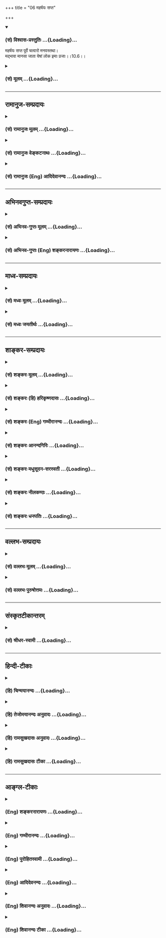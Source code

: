 +++
title = "06 महर्षयः सप्त"

+++
<div class="js_include" newlevelforh1="3" title="(सं) विश्वास-प्रस्तुतिः" unfilled url="/purANam/mahAbhAratam/06-bhIShma-parva/02-bhagavad-gItA-parva/saMskRtam/vishvAsa-prastutiH/10_vibhUti-vistAra-yoga/06_maharShayaH_sapta.md">
<details open><summary><h3>(सं) विश्वास-प्रस्तुतिः ...{Loading}...</h3></summary>

महर्षयः सप्त पूर्वे चत्वारो मनवस्तथा।  
मद्भावा मानसा जाता येषां लोक इमाः प्रजाः।।10.6।।
</details>
</div>
<div class="js_include collapsed" newlevelforh1="3" title="(सं) मूलम्" unfilled url="/purANam/mahAbhAratam/06-bhIShma-parva/02-bhagavad-gItA-parva/saMskRtam/mUlam/10_vibhUti-vistAra-yoga/06_maharShayaH_sapta.md">
<details><summary><h3>(सं) मूलम् ...{Loading}...</h3></summary>

महर्षयः सप्त पूर्वे चत्वारो मनवस्तथा।  
मद्भावा मानसा जाता येषां लोक इमाः प्रजाः।।10.6।।
</details>
</div>


_________________
## रामानुज-सम्प्रदायः
<div class="js_include collapsed" newlevelforh1="3" title="(सं) रामानुजः मूलम्" unfilled url="/purANam/mahAbhAratam/06-bhIShma-parva/02-bhagavad-gItA-parva/saMskRtam/rAmAnujaH/mUlam/10_vibhUti-vistAra-yoga/06_maharShayaH_sapta.md">
<details><summary><h3>(सं) रामानुजः मूलम् ...{Loading}...</h3></summary>

।।10.6।।**पूर्वे सप्त महर्षयः** अतीतमन्वन्तरे ये भृग्वादयः सप्त महर्षयो
नित्यसृष्टिप्रवर्तनाय ब्रह्मणो मनसः संभवाः नित्यस्थितिप्रवर्तनाय ये च
सावर्णिका नाम **चत्वारो मनवः** स्थिताः **येषां** संतानमये **लोके जाता
इमाः** सर्वाः **प्रजाः;** प्रतिक्षणम् आप्रलयाद् अपत्यानाम् उत्पादकाः
पालकाश्च भवन्ति; ते भृग्वादयो मनवः च **मद्भावाः;** मम यो भावः स एव येषां
भावः ते मद्भावाः; मन्मते स्थिताः मत्संकल्पानुवर्तिन इत्यर्थः।

</details>
</div>
<div class="js_include collapsed" newlevelforh1="3" title="(सं) रामानुजः वेङ्कटनाथः" unfilled url="/purANam/mahAbhAratam/06-bhIShma-parva/02-bhagavad-gItA-parva/saMskRtam/rAmAnujaH/venkaTanAthaH/10_vibhUti-vistAra-yoga/06_maharShayaH_sapta.md">
<details><summary><h3>(सं) रामानुजः वेङ्कटनाथः ...{Loading}...</h3></summary>

  
  
।।10.6।। सृष्टिस्थितिहेतुतया प्रसिद्धेषु महत्स्वपि हेतुभूतेषु
स्वतन्त्रत्वशङ्का न कार्या; अन्यसङ्कल्पप्रसूतेष्वपि
मत्सङ्कल्पमूलत्वमनुसन्धेयमित्यस्योदाहरणतयामहर्षयः इत्युच्यत
इत्यभिप्रायेणाहसर्वस्येति। येषां लोक इमाः प्रजाः
इत्येतदभिप्रेतकथनंसर्वस्य भूतजातस्येत्यादि। सृष्टिस्थित्योरिति महर्षिषु
मनुषु च क्रमादन्वेतव्यम्। सप्तर्षीणां
पूर्वत्वविशेषणविवक्षितमाहअतीतमन्वन्तर इति। भृग्वादय इति -- महर्षीणां
भृगुरहम् \[10।25\] इति तत्प्रधानत्वं हि वक्ष्यते -- सप्त ब्रह्माण
इत्येते पुराणे निश्चयं गताः \[म.भा.12।208।5\] इत्यादिस्मारणाय सप्तशब्दः।
आर्षेयवरणे वरणीयानां गोत्राणां प्रवर्तयितार
इत्यभिप्रायेणाहनित्यसृष्टिप्रवर्तनायेति। ब्रह्मणो मनसः सम्भवा इति। सौबाले
\[1\] -- स मानसान् सप्त पुत्रानसृजत् इत्यादि।
नैमित्तिकसृष्ट्यादिव्यवच्छेदाय नित्यशब्दः। ननु ब्रह्मदिवसे चतुर्दश मनवः
क्रमादधिकुर्वन्ति; एकस्मिन् मन्वन्तरे एक एव तत्कथं चत्वार इत्यत्राहये च
सावर्णिका नामेति। ब्रह्मसावर्णो; रुद्रसावर्णो; धर्मसावर्णो; दक्षसावर्णः
इति दक्षस्य दुहितरि तैश्चतुर्भिर्मानसा जनिताः। मद्भावाः इत्येतावदत्र
विधेयम् अन्यत्सर्वं पुराणादिप्रसिद्धमनूद्यते इति ज्ञापनाय
यच्छब्दः। सन्तानमय इति। जनो लोकः प्रोक्तः इति पाठाल्लोकोऽत्र सन्तानः। येषां
৷৷. लोके जाताः -- यत्पुत्रपौत्रादिभ्यो जाता इत्यर्थः। इमाः इति निर्देशः
कालान्तरवर्तिनित्यसृष्टेरपि सङ्ग्राहकः; न तु व्युदासकः ईश्वरस्य
तत्राप्यापरोक्ष्यादित्यभिप्रायेणाहप्रतिक्षणमाप्रलयादिति। उत्पादकाः
पालकाश्चेति महर्षीणां मनूनां च यथाक्रमं निर्देशः। उत्पादिकाः
इत्यादिस्त्रीलिङ्गपाठे तु तत्तत्प्रजाभिर्यथासम्भवमन्वयः। मम यो भावः स एव
येषां भाव इति भावसामानाधिकरण्ये फलितोक्तिरियम्; मध्यमपदलोपी वा समासः।
राज्ञो भाव एव किङ्करस्य भाव इतिवदभिप्रायसाम्यापेक्षयाऽयं व्यपदेश इति
दर्शयतिमन्मते स्थिता इति। स्वाच्छन्द्यादभिप्रायसाम्यं
भृत्यादिवद्बुद्धिपूर्वानुवर्तनमात्रं च व्युदस्यति -- मत्सङ्कल्पानुवर्तिन
इति।  
  

</details>
</div>
<div class="js_include collapsed" newlevelforh1="3" title="(सं) रामानुजः (Eng) आदिदेवानन्दः" unfilled url="/purANam/mahAbhAratam/06-bhIShma-parva/02-bhagavad-gItA-parva/saMskRtam/rAmAnujaH/english/AdidevAnandaH/10_vibhUti-vistAra-yoga/06_maharShayaH_sapta.md">
<details><summary><h3>(सं) रामानुजः (Eng) आदिदेवानन्दः ...{Loading}...</h3></summary>

10.6 'The seven great Rsis of yore', namely, those seven great Rsis like
Bhrgu etc., were from the mind of Brahma in the cycle of the past Manu
to perpetuate the creation permanently; and the four Manas called the
sons of Savarna existed for the work of eternal sustentation. All
creatures in the world are their progeny. So they are the generators of
this progeny as also their sustainers till the time of Pralaya. These
Bhrgu etc., and the Manus, derive their mental condition from Me. Their
disposition is My disposition - they subsist on My disposition. The
meaning is they follow My will.

</details>
</div>


_________________
## अभिनवगुप्त-सम्प्रदायः
<div class="js_include collapsed" newlevelforh1="3" title="(सं) अभिनव-गुप्तः मूलम्" unfilled url="/purANam/mahAbhAratam/06-bhIShma-parva/02-bhagavad-gItA-parva/saMskRtam/abhinava-guptaH/mUlam/10_vibhUti-vistAra-yoga/06_maharShayaH_sapta.md">
<details><summary><h3>(सं) अभिनव-गुप्तः मूलम् ...{Loading}...</h3></summary>

।।10.6 -- 10.11।। महर्षय इत्यादि भास्वता इत्यन्तम्। परस्परबोधनया
अन्योन्यबोधस्फारसंक्रमणात् सर्व एव हि प्रमातारः एक ईश्वर इति
विततव्याप्त्या +++(S;;N वितत्य व्याप्त्या)+++ सुखेनैव
सर्वशक्तिकसर्वगतस्वात्मरूपताधिगमेन +++(S -- ताधिशयनेन अधिगमेन)+++
माहेश्वर्यमेषामिति भावः +++(After इति भावः ;N add तेषां सततयुक्तानाम्
इत्यतः प्रभृति अध्यायान्ता टीका उट्टङ्किता युगपद्धि वेद्या। तेषामेव अनु
च अर्जुनप्रश्नपद्यानि षट् उल्लिखति। श्रीभगवान् अथवा बहुना इति पर्यन्तानि
पद्यानि 23 वक्ति।। These sentences are obviously of some copyist. It is
to be noted however,that the Mss. generally contain seven (not six)+++
verses of Arjuna and then 24 +++(not 23)+++ verses of the hagavan) ।

</details>
</div>
<div class="js_include collapsed" newlevelforh1="3" title="(सं) अभिनव-गुप्तः (Eng) शङ्करनारायणः" unfilled url="/purANam/mahAbhAratam/06-bhIShma-parva/02-bhagavad-gItA-parva/saMskRtam/abhinava-guptaH/english/shankaranArAyaNaH/10_vibhUti-vistAra-yoga/06_maharShayaH_sapta.md">
<details><summary><h3>(सं) अभिनव-गुप्तः (Eng) शङ्करनारायणः ...{Loading}...</h3></summary>

10.6 See Comment under 10.11

</details>
</div>


_________________
## माध्व-सम्प्रदायः
<div class="js_include collapsed" newlevelforh1="3" title="(सं) मध्वः मूलम्" unfilled url="/purANam/mahAbhAratam/06-bhIShma-parva/02-bhagavad-gItA-parva/saMskRtam/madhvaH/mUlam/10_vibhUti-vistAra-yoga/06_maharShayaH_sapta.md">
<details><summary><h3>(सं) मध्वः मूलम् ...{Loading}...</h3></summary>

।।10.6।। पूर्वे सप्तर्षयः -- मरीचिरत्र्यङ्गिरसौ पुलस्त्यः पुलहः क्रतुः।
वसिष्ठश्च महातेजाः इति मोक्षधर्मोक्ताः \[म.भा.12।335।28\]। ते हि
सर्वपुराणेषु उच्यन्ते। चत्वारः प्रथमाः स्वायम्भुवाद्याः तेषां हीमाः
प्रजाः -- नहि भविष्यतामिमाः प्रजा इति युक्तं -- विभागः प्राधान्यं च
प्राथमिकत्वादेव भवति। गौतमखिलेषु चोक्तम् -- स्वायम्भुवं रोचिषं च रैवतं च
तथोत्तमम्। वेद यः स प्रजावान् इति। पूर्वेभ्यो ह्युत्तरा जायन्त इत्येषां
प्राधान्यम्। अजातेषु च ज्यैष्ठ्यम्। तामसस्य भगवदवतारत्वादनुक्तिः। तच्च
भागवते प्रसिद्धम्। मानसत्वं च सर्वेषां मनूनामुक्तं भागवते ()ततो
मनून्ससर्जान्ते मनसा लोकभावनान् \[ \] इति। अन्यपुत्रत्वं त्वपरित्यज्यापि
शरीरं तद्भवति। प्रमाणं चोभयविधवाक्यान्यथाऽनुपपत्तिरेव। पूर्व इति
विशेषणाच्चैतत्सिद्धिः। मत्तो भावो येषां ते मद्भावाः। ये ते ब्रह्मणो
मानसा जातास्ते मत्त एव जाता इति भावः।

</details>
</div>
<div class="js_include collapsed" newlevelforh1="3" title="(सं) मध्वः जयतीर्थः" unfilled url="/purANam/mahAbhAratam/06-bhIShma-parva/02-bhagavad-gItA-parva/saMskRtam/madhvaH/jayatIrthaH/10_vibhUti-vistAra-yoga/06_maharShayaH_sapta.md">
<details><summary><h3>(सं) मध्वः जयतीर्थः ...{Loading}...</h3></summary>

।।10.6।। महर्षयः सप्त भृग्वादय इति शङ्करः; तदसत् पूर्व इति विशेषणेन
प्रथममन्वन्तरस्थानामेव ग्रहणस्योचितत्वात् मोक्षधर्मसंवादाच्चेति भावेनाह
-- **पूर्व** इति। इतोऽपि मरीच्यादय एवेत्याह -- **ते ही**ति। निरुपपदेन
सप्तर्षिशब्देनेति शेषः। पूर्वे इत्यस्योत्तरत्र सम्बन्धेऽपि एतत्सिद्धमिति
भावेनानेकप्रमाणोपन्यासः। ब्रह्मसावर्ण्यो रुद्रसावर्ण्यो दक्षसावर्ण्यो
धर्मसावर्ण्य इति भविष्यन्तश्चत्वारो मनव इत्यन्ये; तदसदिति भावेनाह --
**चत्वार** इति। स्वायम्भुवस्वारोचिषरैवतोत्तमाः। प्रथमातिक्रमे
कारणाभावादिति भावः। किञ्चयेषां लोक इमाः,प्रजाः इति विशेषणमेष्वेव
सम्भवति; नेतरेष्वतोऽप्येवमित्याह -- **तेषां ही**ति। इमा वर्तमानाः प्रजा
अपत्यानि। ननु चतुर्दशमनवस्तेषु चतुर्णां यत्पृथक्करणं तत्र कारणेन
भाव्यम्। अस्ति च तत्परोक्तेषु संज्ञासाम्यम् न तु स्वायम्भुवादिषु अतः
कथमेतत् इत्यत आह -- **विभाग** इति। प्राधान्यादेवेति शेषः
संज्ञासाम्यस्याप्रयोजकत्वात्। अन्यथा मेरुसावर्णेरपि ग्रहणप्रसङ्गादिति
भावः। अस्त्वेवं प्राधान्यं च परोक्तानामेवेत्यत आह -- **प्राधान्यं
चे**ति। स्वायम्भुवादीनामिति शेषः। किञ्च श्रुतौ स्वायम्भुवादीनामेव
पृथक्करणात्त एवात्रेत्याह -- **गौतमे**ति। पृथक्करणे न फलमिति शेषः।
प्राथमिकत्वादेव प्राधान्यं भवतीत्युक्तं तत्कथं इत्यत आह -- **पूर्वेभ्यो
ही**ति। तत्सन्ततावित्यर्थः। तेषां पूर्वेषां उत्तरान्प्रति।
तत्सन्ततावजातान् प्रति प्रथमानां कथं प्राधान्यं इत्यत आह --
**अजातेष्वि**ति। विषयसप्तमीयम्। ज्यैष्ठ्यं प्रथमानां प्राधान्यमित्यर्थः।
इदमुक्तं भवति -- प्रधानगुणभावो हि सति सम्बन्धे भवति। अयुगपद्भाविषु
चैतेषु प्रथमानामेव प्राधान्यं; उत्तरेषगुणत्वमुक्तविधया सम्भवति। न
त्वन्यथा कथमपीति। प्रथमाश्चेद्गृह्यन्ते तदा चतुर्थस्तामसो गीताभिप्रेततया
कुतो न व्याख्यायते इत्यत आह -- **तामसस्ये**ति। अनुक्तिरव्याख्यानं भगवति
चमद्भावा मानसा जाताः इति विशेषणासम्भवादिति भावः। तामसस्य भगवदवतारत्वं
कुतः इत्यत आह -- **तच्चे**ति। चतुर्थ उत्तमभ्राता मनुर्नाम्ना च तामसः।
\[भाग.8।1।27\] हरिरित्याहृतो येन गजेन्द्रो मोचितो ग्रहात् \[भाग.8।1।30\]
इत्यादिना। ननु यदि विशेषणासम्भवात्प्रथमप्राप्तातिक्रमेण तत्सम्भवतां
ग्रहणम्। तर्हिमानसा जाताः इति विशेषणासम्भवादेतान्परित्यज्य
ब्रह्मसावर्ण्यादय एव ग्राह्यास्तेषु तत्सम्भवादिति **भास्करः** तत्राह --
**मानसत्वं चे**ति। चतुर्णां दक्षदुहितरि किल भावो युगपदासीदित्येवंविधं
मानसत्वं न सर्वेषामिति चेत्; न अत्रार्थे तद्धितोत्पत्तेरस्मरणात्। ननु
ब्रह्मपुत्राः सन्तु मानसाः; न तु तदा ते मनवः; किन्तु मच्छरीरं परित्यज्य
प्रियव्रतादिपुत्रा जातास्तदैव; अतो मनुषु मानसत्वमसम्भाव्यमित्यत आह --
**अन्ये**ति। तन्मानसं शरीरं अपरित्यज्य स्थितानामप्यन्यपुत्रत्वं
सम्भवतीति योजना। द्वितीये शरीरे जाते तत्पूर्वशरीरेणैक्यमापद्यत इति
सम्प्रदायविदः। किमत्र प्रमाणं इत्यत आह -- **प्रमाणं** चेति। मनूनामेव
ब्रह्ममानसपुत्रत्ववाक्यं प्रियव्रतादिपुत्रत्ववाक्यं चेत्युभयविधवाक्यम्।
उपचारत्वकल्पना क्लिष्टैव। किञ्चपूर्वे इति विशेषणं पूर्वेणैव सम्बध्यते;
परेणैव वोभाभ्यामपीति त्रयः पक्षाः; पक्षत्रयेऽपि चत्वारो मनवः प्रथमा
एवेति सिध्यति आद्ये सप्तर्षीणां प्रथमत्वेन तत्साहचर्यात्;
द्वितीयतृतीययोर्वचनादेवेति भावेनाह -- **पूर्व** इति। मयि भावो येषामिति
व्याख्यानं प्रकृतासङ्गतं कारणत्वस्यात्र प्रकृतत्वादिति भावेनाह --
**मत्त** इति। भावो जन्म। ननुमानसा जाताः इत्यनेन भगवतस्तत्कारणत्वमुच्यते;
मैवन्ततो मनून् इति वचनस्य सत्वेन ब्रह्मणो मानसा जाता इति
व्याख्येयत्वात्; तर्हि कथं न व्याहतिः इत्यत आह -- **ये त** इति। मत्त एव
ब्रह्मान्तर्यामिणः। ब्रह्मा तु द्वारमात्रमिति भावः।

</details>
</div>


_________________
## शाङ्कर-सम्प्रदायः
<div class="js_include collapsed" newlevelforh1="3" title="(सं) शङ्करः मूलम्" unfilled url="/purANam/mahAbhAratam/06-bhIShma-parva/02-bhagavad-gItA-parva/saMskRtam/shankaraH/mUlam/10_vibhUti-vistAra-yoga/06_maharShayaH_sapta.md">
<details><summary><h3>(सं) शङ्करः मूलम् ...{Loading}...</h3></summary>

।।10.6।। --,**महर्षयः सप्त** भृग्वादयः **पूर्वे** अतीतकालसंबन्धिनः;
**चत्वारः मनवः तथा** सावर्णा इति प्रसिद्धाः; ते च **मद्भावाः**
मद्गतभावनाः वैष्णवेन सामर्थ्येन उपेताः; **मानसाः** मनसैव उत्पादिताः मया
**जाताः** उत्पन्नाः; **येषां** मनूनां महर्षीणां च सृष्टिः **लोके इमाः**
स्थावरजङ्गमलक्षणाः **प्रजाः**।।

</details>
</div>
<div class="js_include collapsed" newlevelforh1="3" title="(सं) शङ्करः (हि) हरिकृष्णदासः" unfilled url="/purANam/mahAbhAratam/06-bhIShma-parva/02-bhagavad-gItA-parva/saMskRtam/shankaraH/hindI/harikRShNadAsaH/10_vibhUti-vistAra-yoga/06_maharShayaH_sapta.md">
<details><summary><h3>(सं) शङ्करः (हि) हरिकृष्णदासः ...{Loading}...</h3></summary>

।।10.6।। तथा --, भृगु आदि सप्त महर्षि और पहले होनेवाले चार मनु जिनका अतीत
कालसे सम्बन्ध है और जो सावर्ण इस नामसे पुराणोंमें प्रसिद्ध हैं; ये सभी
मुझमें भावनावाले -- ईश्वरीय सामर्थ्यसे युक्त और मेरे द्वारा मनसे उत्पन्न
किये हुए हैं; जिस मनु और महर्षियोंकी रची हुई ये चर और अचररूप सब प्रजाएँ
लोकमें प्रसिद्ध हैं।

</details>
</div>
<div class="js_include collapsed" newlevelforh1="3" title="(सं) शङ्करः (Eng) गम्भीरानन्दः" unfilled url="/purANam/mahAbhAratam/06-bhIShma-parva/02-bhagavad-gItA-parva/saMskRtam/shankaraH/english/gambhIrAnandaH/10_vibhUti-vistAra-yoga/06_maharShayaH_sapta.md">
<details><summary><h3>(सं) शङ्करः (Eng) गम्भीरानन्दः ...{Loading}...</h3></summary>

10.6 Sapta, the seven; maharsayah, great sages-Bhrgu and others; tatha,
as also; catvarah, the four; manavah, Manus \[Savarni, Dharma-savarini,
Daksa-savarni, and Savarna.-Tr.\]- well known as Savarnas; purve, of
ancient days; yesam, of whom, of which Manus and the great sages; imah,
these; prajah, creatures, moving and non-moving; loke in the world, are
the creation; madbhavah, had their thoughts fixed on Me-they had their
minds fixed on Me, (and hence) they were endowed with the power of
Visnu; and they jatah, were born; manasa; from My mind-they were created
by Me through My mind itself.

</details>
</div>
<div class="js_include collapsed" newlevelforh1="3" title="(सं) शङ्करः आनन्दगिरिः" unfilled url="/purANam/mahAbhAratam/06-bhIShma-parva/02-bhagavad-gItA-parva/saMskRtam/shankaraH/AnandagiriH/10_vibhUti-vistAra-yoga/06_maharShayaH_sapta.md">
<details><summary><h3>(सं) शङ्करः आनन्दगिरिः ...{Loading}...</h3></summary>

।।10.6।। न केवलं भगवतः सर्वप्रकृतित्वमेव किंतु
सर्वज्ञत्वसर्वेश्वरत्वरूपमधिष्ठातृत्वमपीत्याह -- **किञ्चेति।** आद्या
भृग्वादयो वसिष्ठान्ताः सर्वज्ञा विद्यासंप्रदायप्रवर्तकाः। तथेति मनूनामपि
पूर्वत्वेनाद्यत्वमनुकृष्यते। के ते मनवस्तत्राह -- **सावर्णा इतीति।**
प्रसिद्धाः पुराणेषु प्रजानां पालकाः स्वयमीश्वराश्चेति शेषः। महर्षीणां
मनूनां च तुल्यं विशेषणं -- **ते चेति।** मयि सर्वज्ञे सर्वेश्वरे गता
भावना येषां ते तथा। भावनाफलमाह -- **वैष्णवेनेति।** वैष्णव्या
शक्त्याधिष्ठितत्वेन ज्ञानैश्वर्यवन्त इत्यर्थः। तेषां जन्मनो
वैशिष्ट्यमाचष्टे -- **मानसा इति।** मन्वादीनेव विशिनष्टि -- **येषामिति।**
विद्यया जन्मना च संततिभूता मन्वादीनामस्मिंल्लोके सर्वाः प्रजा इत्यर्थः।

</details>
</div>
<div class="js_include collapsed" newlevelforh1="3" title="(सं) शङ्करः मधुसूदन-सरस्वती" unfilled url="/purANam/mahAbhAratam/06-bhIShma-parva/02-bhagavad-gItA-parva/saMskRtam/shankaraH/madhusUdana-sarasvatI/10_vibhUti-vistAra-yoga/06_maharShayaH_sapta.md">
<details><summary><h3>(सं) शङ्करः मधुसूदन-सरस्वती ...{Loading}...</h3></summary>

।।10.6।। इतश्चैतदेवमाह -- महर्षयो वेदतदर्थद्रष्टारः सर्वज्ञा
विद्यासंप्रदायप्रवर्तका भृग्वाद्याः सप्त पूर्वे सर्गाद्यकालाविर्भूताः।
तथाच पुराणंभृगुं मरिचिमत्रिं च पुलस्त्यं पुलहं क्रतुम्। वसिष्ठं च
महातेजाः सोऽसृजन्मनसा सुतान्। सप्त ब्रह्माण इत्येते पुराणे निश्चयं गताः
इति। तथा चत्वारो मनवः सावर्णा इति प्रसिद्धाः। अथवा महर्षयः सप्त
भृग्वाद्याः;तेऽभ्योऽपि पूर्वे प्रथमाश्चत्वारः सनकाद्या महर्षयो; मनवस्तथा
स्वायंभुवाद्याश्चतुर्दश मयि परमेश्वरे भावो भावना येषां ते मद्भावा
मच्चिन्तनपराः। मद्भावनावशादाविर्भूतमदीयज्ञानैश्वर्यशक्तय इत्यर्थः।
मानसाः मनःसंकल्पादेवोत्पन्ना नतु योनिजाः। अतो विशुद्धजन्मत्वेन
सर्वप्राणिश्रेष्ठा मत्तएव हिरण्यगर्भात्मनो जाताः सर्गाद्यकाले
प्रादुर्भूताः। येषां महर्षीणां सप्तानां,भृग्वादीनां चतुर्णां च सनकादीनां
मनूनां च चतुर्दशानां अस्मिँल्लोके जन्मना च विद्यया च सन्ततिभूता इमा
ब्राह्मणाद्याः सर्वाः प्रजाः।

</details>
</div>
<div class="js_include collapsed" newlevelforh1="3" title="(सं) शङ्करः नीलकण्ठः" unfilled url="/purANam/mahAbhAratam/06-bhIShma-parva/02-bhagavad-gItA-parva/saMskRtam/shankaraH/nIlakaNThaH/10_vibhUti-vistAra-yoga/06_maharShayaH_sapta.md">
<details><summary><h3>(सं) शङ्करः नीलकण्ठः ...{Loading}...</h3></summary>

।।10.6।। एतदेव शिष्टाचारप्रदर्शनेन द्रढयति -- **महर्षय इति।** सप्त
भृग्वाद्याश्चत्वारः सनकादयश्च पूर्वे प्रसिद्धा महर्षय इति संबन्धः। तथा
मनवश्चतुदर्श प्रसिद्धाः। ते सर्वे मानसा हिरण्यगर्भरूपस्य मम मनस
एवोद्भूता अयोनिजा जाता उत्पन्नाः। इमाः प्रजाश्चतुर्विधा अयं लोकश्च
तदाधारभूतः तदुभयं येषां यत्संबन्धि संततिर्येषां संततिरित्यर्थः। यद्ववा
येषामिति षष्ठी पञ्चम्यर्थे। येभ्य इमाः प्रजा अयं लोकश्च जाता इत्यर्थः।
तेऽपि मद्भावा मय्येव भावो मनो येषां ते। प्रसिद्धमहिमानोऽप्येते यतो
मामेवोपासतेऽतस्त्वमपि मामुपास्वेति भावः।

</details>
</div>
<div class="js_include collapsed" newlevelforh1="3" title="(सं) शङ्करः धनपतिः" unfilled url="/purANam/mahAbhAratam/06-bhIShma-parva/02-bhagavad-gItA-parva/saMskRtam/shankaraH/dhanapatiH/10_vibhUti-vistAra-yoga/06_maharShayaH_sapta.md">
<details><summary><h3>(सं) शङ्करः धनपतिः ...{Loading}...</h3></summary>

।।10.6।। स्वसामर्थ्यंयुक्तानां स्वेनोत्पादितानां भृग्वादीनामपि
लोकेश्वरत्वं प्रसिद्धं किं वक्त्वयं मम लोकमहेश्वरत्वमित्याह -- महर्षय
इति। महर्षयः सप्त भृग्वादयः पूर्वेऽतीतकालसंबन्धिनोभृगु मरीचिमत्रिं च
पुलस्त्यं पुलहं क्रतुं। वसिष्ठं च महातेजाः सोऽसृजन्मनसा सुतान्
इत्युक्ताःचत्वारो मनवस्तथा; सावर्णिस्तु मनुर्योऽसौ मैत्रेय भविता ततः।
नवमो दक्ष्सावर्णिर्मैत्रेय भविता मनुः। एकादशश्र्च भविता धर्मसावर्णिको
मनुः। रुद्रपुत्रस्तु सावर्णो भविता द्वादशो मनुः।। इति विष्णुपुराणादौ
सावर्णा इति प्रसिद्धाः। महर्षयः सप्त भृग्वादयः। तेभ्योऽपि पूर्वे
प्रथमाश्चत्वारः सन्काद्या महर्षयः मनवस्तथा स्वयंभुवाद्याश्चतुर्दशेति वा।
अस्मिन्पक्षे सनकाद्याश्र्चतुर्दशेत्यध्याहारदोषमभिप्रेत्याचार्यैरयं पक्षो
न प्रदर्शितः। ते च मद्भावा मद्भतभावना मयि परमात्मनि भावना येषामतो
वैष्णवेन सामर्थ्येन युक्ता मानसा मया मनसैवोत्पादिताः सन्तो जाताः
उत्पन्ना यथायथं योनितोऽयोनितश्च येषां महर्षीणां मनूनां च लोके इमा
विद्यया च जन्मना च सन्ततिभूताः प्रजाः स्थावरजंगमलक्षणाः।

</details>
</div>


_________________
## वल्लभ-सम्प्रदायः
<div class="js_include collapsed" newlevelforh1="3" title="(सं) वल्लभः मूलम्" unfilled url="/purANam/mahAbhAratam/06-bhIShma-parva/02-bhagavad-gItA-parva/saMskRtam/vallabhaH/mUlam/10_vibhUti-vistAra-yoga/06_maharShayaH_sapta.md">
<details><summary><h3>(सं) वल्लभः मूलम् ...{Loading}...</h3></summary>

।।10.6।। एवं जातस्य गुणसर्गस्य हेतुरहमज एक इत्युक्त्वाअहमादिर्हि देवानां
\[10।2\] इति व्याचष्टे -- महर्षय इति। गुणसंसर्गिण एते पूर्वे
भृग्वादयःसप्त ब्रह्माण्ड इत्येते पुराणे निश्चयं गताः
\[म.भा.12।208।5\],इत्यादिपुराणप्रसिद्धाः। मानसाः तथा चतुर्दशसु मनुषु
पूर्वे प्रथमाश्चत्वारो मनवः स्वायम्भुवस्वारोचिषोत्तमतामसाख्या इत्येते
नित्यसर्गप्रवर्त्तनार्था मद्भावा जाताः; मत्त एवेत्यनुवर्त्तनीयम्। एतेन
कारणभूतसर्वर्षिमनुदेवानामादिभूततयाऽनादित्वं स्वस्योक्तम्। एतेषां तु
बुद्ध्यादिवन्न प्राकृतभावत्वमेव; किन्तु मद्भावत्वमिति। तदाह -- मद्भावा
इति। मम भावः सामर्थ्यं तेजोभावो वा येषु ते तथा; एते मानसा भावाश्चेतनाः
मत् मत्तो जाता इति वा; अथवा बुद्ध्यादयो येषां लोक इमाः प्रजास्ते
महर्षिमन्वादयश्चेत्येते सर्वे भावा मत् मत्तो मानसा जाताःइच्छामात्रेण
मनसा प्रवाहं सृष्टवान् हरिः इति भगवन्मुखोक्तेः सोऽकामयत बहु स्यां
प्रजायेय \[तै.उ.2।6।1\] इति असतोऽधिमनो यस्य मनः प्रजापतिमसृजत; प्रजापतिः
प्रजा असृजत; तद्वा इदं मय्येव परमं प्रतिष्ठितम्। मनसो ह्येव खल्विमानि
भूतानि जायन्ते; मनसो वशे सर्वमिदं बभूव; कामस्तदग्रे समवर्त्तताधीः
इत्यादिश्रुतेश्च।

</details>
</div>
<div class="js_include collapsed" newlevelforh1="3" title="(सं) वल्लभः पुरुषोत्तमः" unfilled url="/purANam/mahAbhAratam/06-bhIShma-parva/02-bhagavad-gItA-parva/saMskRtam/vallabhaH/puruShottamaH/10_vibhUti-vistAra-yoga/06_maharShayaH_sapta.md">
<details><summary><h3>(सं) वल्लभः पुरुषोत्तमः ...{Loading}...</h3></summary>

  
  
।।10.6।। ननु कृष्यादिप्रयुक्तधर्माचरणादिभिः सर्वेषां तत्तत्फलरूपा भावा
भवन्ति; तत्कथं भवत एव इत्याकाङ्क्षायामाह -- महर्षय इति। महर्षयः सप्त
भृग्वादयः; ततः पूर्वे अन्ये चत्वारो महर्षयः; तथा स्वायम्भुवादयो मनवः;
हिरण्यगर्भात्मनो मम मानसा मद्भावा मदीयोऽनुभावो मत्क्रीडार्थरूपो येषु
तादृशा जाताः। येषां लोके इमाः प्रजास्तदुक्तप्रवर्तमाना भवन्तीत्यर्थः।
अतोऽपि मत्त एव भवन्तीति भावः।  
  

</details>
</div>


_________________
## संस्कृतटीकान्तरम्
<div class="js_include collapsed" newlevelforh1="3" title="(सं) श्रीधर-स्वामी" unfilled url="/purANam/mahAbhAratam/06-bhIShma-parva/02-bhagavad-gItA-parva/saMskRtam/shrIdhara-svAmI/10_vibhUti-vistAra-yoga/06_maharShayaH_sapta.md">
<details><summary><h3>(सं) श्रीधर-स्वामी ...{Loading}...</h3></summary>

।।10.6।। किंच **-- महर्षय इति।** सप्त महर्षयोभृग्वादयः सप्त ब्राह्मणा
इत्येते पुराणे निश्चयं गता इत्यादि पुराणप्रसिद्धाः। तेभ्योऽपि
पूर्वेऽन्ये चत्वारो महर्षयः सनकादयः; तथा मनवः स्वायंभुवादयः मद्भावा
मदीयो भावः प्रभावो येषु ते हिरण्यगर्भात्मनो ममैव मनसः
संकल्पमात्राज्जाताः। प्रभावमेवाह **-- येषामिति।** येषां भृग्वादीनां च
सनकादीनां चेमा ब्राह्मणाद्या लोके वर्धमाना यथायथं पुत्रपौत्रादिरूपाः
शिष्यादिरूपाश्च प्रजा जाता वर्तन्ते।

</details>
</div>


_________________
## हिन्दी-टीकाः
<div class="js_include collapsed" newlevelforh1="3" title="(हि) चिन्मयानन्दः" unfilled url="/purANam/mahAbhAratam/06-bhIShma-parva/02-bhagavad-gItA-parva/hindI/chinmayAnandaH/10_vibhUti-vistAra-yoga/06_maharShayaH_sapta.md">
<details><summary><h3>(हि) चिन्मयानन्दः ...{Loading}...</h3></summary>

।।10.6।। इस अध्याय के दूसरे श्लोक में जिस सिद्धांत का संकेत मात्र किया
गया है कि किस प्रकार सप्तर्षि; सनकादि चार कुमार और चौदह मनु; परमेश्वर के
मन से उत्पन्न हुए हैं। ये सभी मिलकर जगत् के उपादान और निमित्त कारण हैं;
क्योंकि यहाँ कहा गया है; इनसे यह सम्पूर्ण प्रजा उत्पन्न हुई है। सप्तर्षि
जिन्हें पुराणों में मानवीय रूप में चित्रित किया गया है; वे सप्तर्षि
अध्यात्मशास्त्र की दृष्टि से महत् तत्त्व; अहंकार और पंच तन्मात्राएं हैं।
इन सब के संयुक्त रूप को ही जगत् कहते हैं। व्यक्तिगत दृष्टि से;
सप्तर्षियों के रूपक का आशय समझना बहुत सरल है। हम जानते हैं कि जब हमारे
मन में कोई संकल्प उठता है; तब वह स्वयं हमें किसी भी प्रकार से विचलित
करने में समर्थ नहीं होता। परन्तु; किसी एक विषय के प्रति जब यह संकल्प
केन्द्रीभूत होकर कामना का रूप ले लेता है; तब कामना में परिणित वही संकल्प
अत्यन्त शक्तिशाली बनकर हमारी शान्ति और सन्तुलन को नष्ट कर देता है। ये
संकल्प ही बाहर प्रक्षेपित होकर पंच विषयों का ग्रहण और उनके प्रति हमारी
प्रतिक्रियायें व्यक्त कराते हैं। यह संकल्पधारा और इसका प्रक्षेपण ये
दोनों मिलकर हमारे सुखदुख पूर्ण यशअपयश तथा प्रयत्न और प्राप्ति के छोटे से
जगत् के निमित्त और उपादान कारण बन जाते हैं। पूर्वकाल के चार (सनकादि) और
मनु श्री शंकराचार्य अपने भाष्य में इस प्रकार पदच्छेद करते हैं कि
पूर्वकाल सम्बन्धी और चार मनु। यहाँ इसका आध्यात्मिक विश्लेषण करना उचित है
जिसके लिए हमें दूसरी पंक्ति में आधार भी मिलता है। भगवान् कहते हैं; ये सब
मेरे मन से अर्थात् संकल्प से ही प्रकट हुए हैं। पुराणों में ऐसा वर्णन किया
गया है कि सृष्टि के प्रारम्भ में ही सृष्टिकर्ता ब्रह्माजी से चार मानस
पुत्र सनत्कुमार; सनक; सनातन और सनन्दन का जन्म हुआ। हममें से प्रत्येक
(व्यष्टि) व्यक्ति में निहित सृजन शक्ति अथवा सृजन की प्रवृत्ति के माध्यम
से व्यक्त चैतन्य ही व्यष्टि सृष्टि का निर्माता है। यह सृजन की प्रवृत्ति
अन्तकरण के चार भागों में व्यक्त होती है तभी किसी प्रकार का निर्माण कार्य
होता है। वे चार भाग हैं संकल्प (मन); निश्चय (बुद्धि); पूर्वज्ञान का
स्मरण (चित्त) और कर्तृत्वाभिमान (अहंकार)। मन; बुद्धि; चित्त और अहंकार इन
चारों को उपर्युक्त चार मानस पुत्रों के द्वारा इंगित किया गया है। इस
प्रकार एक ही श्लोक में समष्टि और व्यष्टि की सृष्टि के कारण बताए गए हैं।
समष्टि सृष्टि की उत्पत्ति एवं स्थिति के लिए महत् तत्त्व; अहंकार और पंच
तन्मात्राएं कारण हैं; जबकि व्यष्टि सृष्टि का निर्माण मन; बुद्धि; चित्त
और अहंकार की क्रियाओं से होता है। संक्षेप में; सप्तर्षि समष्टि सृष्टि के
तथा चार मानस पुत्र व्यष्टि सृष्टि के निमित्त और उपादान कारण हैं। व्यष्टि
और समष्टि की दृष्टि से; सृष्टि के अभिप्राय को समझने की क्या आवश्यकता है
सुनो --

</details>
</div>
<div class="js_include collapsed" newlevelforh1="3" title="(हि) तेजोमयानन्दः अनुवादः" unfilled url="/purANam/mahAbhAratam/06-bhIShma-parva/02-bhagavad-gItA-parva/hindI/tejomayAnandaH/anuvAdaH/10_vibhUti-vistAra-yoga/06_maharShayaH_sapta.md">
<details><summary><h3>(हि) तेजोमयानन्दः अनुवादः ...{Loading}...</h3></summary>

।।10.6।। सात महर्षिजन, पूर्वकाल के चार (सनकादि) तथा (चौदह) मनु ये मेरे
प्रभाव वाले मेरे संकल्प से उत्पन्न हुए हैं, जिनकी संसार (लोक) में यह
प्रजा है।।

</details>
</div>
<div class="js_include collapsed" newlevelforh1="3" title="(हि) रामसुखदासः अनुवादः" unfilled url="/purANam/mahAbhAratam/06-bhIShma-parva/02-bhagavad-gItA-parva/hindI/rAmasukhadAsaH/anuvAdaH/10_vibhUti-vistAra-yoga/06_maharShayaH_sapta.md">
<details><summary><h3>(हि) रामसुखदासः अनुवादः ...{Loading}...</h3></summary>

।।10.6।। सात महर्षि और उनसे भी पूर्वमें होनेवाले चार सनकादि तथा चौदह मनु
-- ये सब-के-सब मेरे मनसे पैदा हुए हैं और मेरेमें भाव (श्रद्धाभक्ति)
रखनेवाले हैं, जिनकी संसारमें यह सम्पूर्ण प्रजा है।

</details>
</div>
<div class="js_include collapsed" newlevelforh1="3" title="(हि) रामसुखदासः टीका" unfilled url="/purANam/mahAbhAratam/06-bhIShma-parva/02-bhagavad-gItA-parva/hindI/rAmasukhadAsaH/TIkA/10_vibhUti-vistAra-yoga/06_maharShayaH_sapta.md">
<details><summary><h3>(हि) रामसुखदासः टीका ...{Loading}...</h3></summary>

।।10.6।।***व्याख्या --***\[पीछेके दो श्लोकोंमें भगवान्ने प्राणियोंके
भाव-रूपसे बीस विभूतियाँ बतायीं। अब इस श्लोकमें व्यक्ति-रूपसे पचीस
विभूतियाँ बता रहे हैं, जो कि प्राणियोंमें विशेष प्रभावशाली और जगत्के
कारण हैं। \]  
  
**'महर्षयः सप्त'--** जो दीर्घ आयुवाले; मन्त्रोंको प्रकट करनेवाले;
ऐश्वर्यवान्; दिव्य दृष्टिवाले; गुण, विद्या; आदिसे वृद्ध धर्मका साक्षात्
करनेवाले; और गोत्रोंके प्रवर्तक हैं -- ऐसे सातों गुणोंसे युक्त ऋषि
सप्तर्षि कहे जाते हैं **(टिप्पणी प₀ 540.1)**। मरीचि, अङ्गिरा, अत्रि,
पुलस्त्य, पुलह, क्रतु और वसिष्ठ -- ये सातों ऋषि उपर्युक्त सातों ही
गुणोंसे युक्त हैं। ये सातों ही वेदवेत्ता हैं, वेदोंके आचार्य माने गये
हैं, प्रवृत्ति-धर्मका संचालन करनेवाले हैं और प्रजापतिके कार्यमें नियुक्त
किये गये हैं **(टिप्पणी प₀ 540.2)**। इन्हीं सात ऋषियोंको यहाँ 'महर्षि'
कहा गया है।

</details>
</div>


_________________
## आङ्ग्ल-टीकाः
<div class="js_include collapsed" newlevelforh1="3" title="(Eng) शङ्करनारायणः" unfilled url="/purANam/mahAbhAratam/06-bhIShma-parva/02-bhagavad-gItA-parva/english/shankaranArAyaNaH/10_vibhUti-vistAra-yoga/06_maharShayaH_sapta.md">
<details><summary><h3>(Eng) शङ्करनारायणः ...{Loading}...</h3></summary>

10.6. The ancient Seven Great-Seers and also the Four Manus, of whom
these creatures in this world are offsprings-they have been born as My
mental dispositions.

</details>
</div>
<div class="js_include collapsed" newlevelforh1="3" title="(Eng) गम्भीरानन्दः" unfilled url="/purANam/mahAbhAratam/06-bhIShma-parva/02-bhagavad-gItA-parva/english/gambhIrAnandaH/10_vibhUti-vistAra-yoga/06_maharShayaH_sapta.md">
<details><summary><h3>(Eng) गम्भीरानन्दः ...{Loading}...</h3></summary>

10.6 The seven great sages as also the four Manus of anceint days, of
whom are these creatures in the world, had their thoughts fixed on Me,
and they were born from My mind.

</details>
</div>
<div class="js_include collapsed" newlevelforh1="3" title="(Eng) पुरोहितस्वामी" unfilled url="/purANam/mahAbhAratam/06-bhIShma-parva/02-bhagavad-gItA-parva/english/purohitasvAmI/10_vibhUti-vistAra-yoga/06_maharShayaH_sapta.md">
<details><summary><h3>(Eng) पुरोहितस्वामी ...{Loading}...</h3></summary>

10.6 The seven Great Seers,\* the Progenitors of mankind, the Ancient
Four,\*\* and the Lawgivers were born of My Will and come forth direct
from Me. The race of mankind has sprung from them. \[\* Mareechi, Atri,
Angira, Pulah, Kratu, Pulastya, Vahishta. \*\* The Masters: Sanak,
Sanandan, Sanatan, Sanatkumar.\]

</details>
</div>
<div class="js_include collapsed" newlevelforh1="3" title="(Eng) आदिदेवनन्दः" unfilled url="/purANam/mahAbhAratam/06-bhIShma-parva/02-bhagavad-gItA-parva/english/AdidevanandaH/10_vibhUti-vistAra-yoga/06_maharShayaH_sapta.md">
<details><summary><h3>(Eng) आदिदेवनन्दः ...{Loading}...</h3></summary>

10.6 The seven great seers of yore and similarly the four Manus, all
possessing My mental disposition, were born of My mind. All these
creatures of the world are descended from them.

</details>
</div>
<div class="js_include collapsed" newlevelforh1="3" title="(Eng) शिवानन्दः अनुवादः" unfilled url="/purANam/mahAbhAratam/06-bhIShma-parva/02-bhagavad-gItA-parva/english/shivAnandaH/anuvAdaH/10_vibhUti-vistAra-yoga/06_maharShayaH_sapta.md">
<details><summary><h3>(Eng) शिवानन्दः अनुवादः ...{Loading}...</h3></summary>

10.6 The seven great sages, the ancient four and also the Manus,
possessed of powers like Me (on account of their minds being fixed on
Me), were born of (My) mind; from them are these creatures born in this
world.

</details>
</div>
<div class="js_include collapsed" newlevelforh1="3" title="(Eng) शिवानन्दः टीका" unfilled url="/purANam/mahAbhAratam/06-bhIShma-parva/02-bhagavad-gItA-parva/english/shivAnandaH/TIkA/10_vibhUti-vistAra-yoga/06_maharShayaH_sapta.md">
<details><summary><h3>(Eng) शिवानन्दः टीका ...{Loading}...</h3></summary>

10.6 महर्षयः the great Rishis; सप्त seven; पूर्वे ancient; चत्वारः four;
मनवः Manus; तथा also; मद्भावाः possessed of powers like Me; मानसाः from
mind; जाताः born; येषाम् from whom; लोके in world; इमाः these; प्रजाः
creatures. Commentary In the beginning I was alone and from Me came the
mind and from the mind were produced the seven sages (such as Bhrigu;
Vasishtha and others); the ancient four Kumaras (Sanaka; Sanandana;
Sanatkumara and Sanatsujata); as well as the four Manus of the past ages
known as Savarnis; all of whom directed their thoughts to Me exclusively
and were therefore endowed with divine powers and supreme wisdom.The
four Kumaras (chaste; ascetic youths) declined to marry and create
offspring. They preferred to remain perpetual celibates and to practise
BrahmaVichara or profound meditation on Brahman or the Absolute.They
were all created by Me; by mind alone. They were all mindborn sons of
Brahma. They were not born from the womb like ordinary mortals. Manavah;
men; the present inhabitants of this world; are the sons of Manu. The
Manus are the mindborn sons of God. These creatures which consist of the
moving and the unmoving beings are born of the seven great sages and the
four Manus. The great sages were original teaches of BrahmaVidya or the
ancient wisdom of the Upanishads. The Manus were the rulers of men. They
framed the code or rules of conduct or the laws of Dharma for the
guidance and uplift of humanity.The seven great sages represent the
seven planes also. In the macrocosm; Mahat or cosmic Buddhi; Ahamkara or
the cosmic egoism and the five Tanmatras or the five rootelements of
which the five great elements; viz.; earth; water; fire; air and ether
are the gross forms; represent the seven great sages. This gross
universe with the moving and the unmoving beings and the subtle inner
world have come out of the above seven principles. In mythology or the
Puranic terminology these seven principles have been symbolised and give
human names. Bhrigu; Marichi; Atri; Pulastya; Pulaha; Kratu and
Vasishtha are the seven great sages.In the microcosm; Manas (mind);
Buddhi (intellect); Chitta (subconsciousness) and Ahamkara (egoism) have
been symbolised as the four Manus and given human names. The first group
forms the base of the macrocosm. The second group forms the base of the
microcosm (individuals). These two groups constitute this vast universe
of sentient life.Madbhava with their being in Me; of My nature.

</details>
</div>
